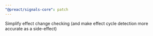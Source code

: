 ```yaml
---
"@preact/signals-core": patch
---
```


Simplify effect change checking (and make effect cycle detection more accurate as a side-effect)
